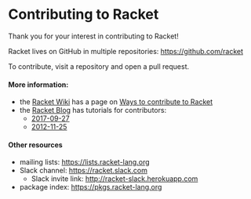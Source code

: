 # Contributing to Racket

Thank you for your interest in contributing to Racket!

Racket lives on GitHub in multiple repositories: <https://github.com/racket>

To contribute, visit a repository and open a pull request.


#### More information:

- the [Racket Wiki](https://github.com/racket/racket/wiki) has a page on
  [Ways to contribute to Racket](https://github.com/racket/racket/wiki/Ways-to-contribute-to-Racket)
- the [Racket Blog](https://blog.racket-lang.org) has tutorials for contributors:
  + [2017-09-27](https://blog.racket-lang.org/2017/09/tutorial-contributing-to-racket.html)
  + [2012-11-25](https://blog.racket-lang.org/2012/11/tutorial-contributing-to-racket.html)


#### Other resources

- mailing lists: <https://lists.racket-lang.org>
- Slack channel: <https://racket.slack.com>
  + Slack invite link: <http://racket-slack.herokuapp.com>
- package index: <https://pkgs.racket-lang.org>
